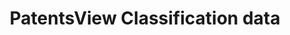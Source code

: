 ---
cost: None
description: 'CPC classifications, CPC lookup tables, botanic info for plant patents,foreign
  priority data, # of figures and sheets, government interest statements, citations
  to foreign patents, '
location: https://patentsview.org/download/data-download-tables
maintained_by: USPTO
record_creation_timestamp: 10/26/2021
shortname: patentsview_classifications
tags:
- United States
terms_of_use: Creative Commons Attribution 4.0 International License.
title: PatentsView Classification data
uuid: da0edeb0-caef-474c-a7f0-0910aac9b6ab
---